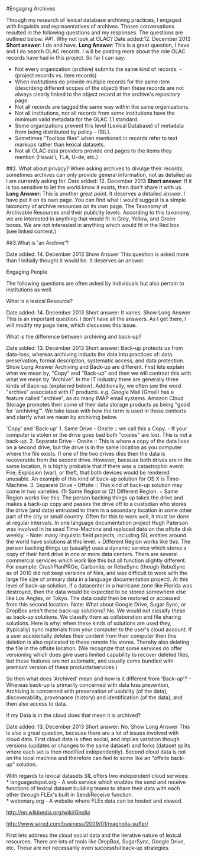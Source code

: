 #Engaging Archives
  
Through my research of lexical database archiving practices, I engaged with linguistis and representatives of archives. Thoses conversations resulted in the following questions and my responses. The questions are outlined below:
##1. Why not look at OLAC?
Date added:12. December 2013
**Short answer**: I do and have.
**Long Answer**: This is a great question, I have and I do search OLAC records. I will be posting more about the role OLAC records have had in this project. So far I can say:
* Not every organization (archive) submits the same kind of records. - (project records vs. item records)
* When institutions do provide multiple records for the same item (describing different scopes of the object) then these records are not always clearly linked to the object record at the archive's repository page.
* Not all records are tagged the same way within the same organizations.
* Not all institutions, nor all records from some institutions have the minimum valid metadata for the OLAC 1.1 standard.
* Some organizations prevent this level (Lexical Database) of metadata from being distributed by policy - (SIL).
* Sometimes "Toolbox files" when mentioned in records refer to text markups rather than lexical datasets.
* Not all OLAC data providers provide end pages to the items they mention (Hawai'i, TLA, U-de, etc.)

##2. What about privacy? When asking archives to divulge their records, sometimes archives can only provide general information, not as detailed as I am currently asking for.
Date added: 12. December 2013
**Short answer**: If it is too sensitive to let the world know it exists, then don't share it with us.
**Long Answer**: This is another great point. It deserves a detailed answer. I have put it on its own page. You can find what I would suggest is a simple taxonomy of archive resources on its own page. The Taxonomy of Archivable Resources and their publicity levels. According to this taxonomy, we are interested in anything that would fit in Grey, Yellow, and Green boxes. We are not interested in anything which would fit in the Red box. (see linked content.)

##3.What is 'an Archive'?
   
   Date added: 14. December 2013
   Show Answer
   This question is asked more than I initially thought it would be. It deserves an answer.

Engaging People
   
   The following questions are often asked by individuals but also pertain to institutions as well.

What is a lexical Resource?
   
   Date added: 14. December 2013
   Short answer: It varies.
   Show Long Answer
   This is an important question. I don't have all the answers. As I get them, I will modify my page here, which
   discusses this issue.
        
What is the difference between archiving and back-up?
        
   Date added: 13. December 2013
   Short answer: Back-up protects us from data-loss, whereas archiving inducts the data into practices of: data
   preservation, formal description, systematic access, and data protection.
   Show Long Answer
   Archiving and Back-up are different.
   First lets explain what we mean by, "Copy" and "Back-up" and then we will contrast this with what we mean by
   "Archive". In the IT industry there are generally three kinds of Back-up (explained below). Additionally, we often see
   the word "archive" associated with IT products. e.g. Google Mail (Gmail) has a feature called "archive", as do many
   IMAP email systems. Amazon Cloud Storage promotes their some of their data storage products as being "good for
   'archiving'". We take issue with how the term is used in these contexts and clarify what we mean by archiving below.
        
   'Copy' and 'Back-up'
    1. Same Drive - Onsite :: we call this a Copy. - If your computer is stolen or the drive goes bad both "copies" are
       lost. This is not a back-up.
    2. Separate Drive - Onsite :: This is where a copy of the data lives on a second drive, but the drive is in the same
       location as you computer where the file exists. If one of the two drives dies then the data is recoverable from
       the second drive. However, because both drives are in the same location, it is highly probable that if there was a
       catastrophic event: Fire, Explosion (war), or theft, that both devices would be rendered unusable. An example of
       this kind of back-up solution for OS X is Time-Machine.
    3. Separate Drive - Offsite :: This kind of back-up solution may come in two varieties: (1) Same Region or (2)
       Different Region.
          + Same Region works like this: The person backing things up takes the drive and makes a back-up copy and passes
            the drive off to a custodian who stores the drive (and data) entrusted to them in a secondary location in
            some other part of the city or small country. Often for this to work well, it must be done at regular
            intervals. In one language documentation project Hugh Paterson was involved in he used Time-Machine and
            replaced data on the offsite disk weekly. - Note: many linguistic field projects, including SIL entities
            around the world have solutions at this level.
          + Different Region works like this: The person backing things up (usually) uses a dynamic service which stores
            a copy of their hard drive in one or more data centers. There are several commercial services which work like
            this but all function slightly different. For example: CrashPlanPROe, Carbonite, or RebuSync (though RebuSync
            as of 2010 did not keep versions of files, and was difficult to work with the large file size of primary data
            in a language documentation project). At this level of back-up solution, if a datacenter in a hurricane zone
            like Florida was destroyed, then the data would be expected to be stored somewhere else like Los Angles, or
            Tokyo. The data could then be restored or accessed from this second location.
       Note: What about Google Drive, Sugar Sync, or DropBox aren't these back-up solutions? No. We would not classify 
       these as back-up solutions. We classify them as collaboration and file sharing solutions. Here is why: when these
       kinds of solutions are used they, (typically) sync materials from your computer to the user's cloud account. If a
       user accidentally deletes their content from their computer then this deletion is also replicated to these remote
       file stores. Thereby also deleting the file in the offsite location. (We recognize that some services do offer
       versioning which does give users limited capability to recover deleted files, but these features are not
       automatic, and usually come bundled with premium version of these products/services.)
   
   So then what does 'Archived' mean and how is it different from 'Back-up'? - Whereas back-up is primarily concerned
   with data loss prevention, Archiving is concerned with preservation of usability (of the data), discoverability,
   provenance (history) and identification (of the data), and then also access to data.
   
If my Data is in the cloud does that mean it is archived?
   
   Date added: 13. December 2013
   Short answer: No.
   Show Long Answer
   This is also a great question, because there are a lot of issues involved with cloud data. First cloud data is often
   social, and implies variation though versions (updates or changes to the same dataset) and forks (dataset splits where
   each set is then modified independently). Second cloud data is not on the local machine and therefore can feel to some like an "offsite back-up" solution.
   
   With regards to lexical datasets SIL offers two independent cloud services:
     * languagedepot.org - A web service which enables the send and receive functions of lexical dataset building teams
       to share their data with each other through FLEx's built in Send/Receive function.  
     * webonary.org - A website where FLEx data can be hosted and viewed.

   http://en.wikipedia.org/wiki/Gnolia
   
   http://www.wired.com/business/2009/01/magnolia-suffer/

   First lets address the cloud
   social data and the iterative nature of lexical resources. There are lots of tools like DropBox, SugarSync, Google
   Drive, etc. These are not necessarily even successful back-up strategies.
